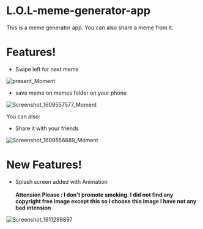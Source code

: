 # L.O.L-meme-generator-app

This is a meme generator app. You can also share a meme from it. 

# Features!

  - Swipe left for next meme
  
  
  ![present_Moment](https://user-images.githubusercontent.com/71203077/103450502-9c60b900-4cdd-11eb-9b8f-47985822ef27.jpg)
  
  
  
  - save meme on memes folder on your phone
  
  
  ![Screenshot_1609557577_Moment](https://user-images.githubusercontent.com/71203077/103450529-f06b9d80-4cdd-11eb-8645-109e90eb46ed.jpg)


You can also:

  - Share it with your friends
  
  
  ![Screenshot_1609556689_Moment](https://user-images.githubusercontent.com/71203077/103450536-12652000-4cde-11eb-938c-97692fab2ef3.jpg)



# New Features!

  - Splash screen added with Animation 
  <br></br>
  <b> Attension Please : I don't promote smoking. I did not find any copyright free image except this so I choose this image I have not any bad intension </b>
  
  
  ![Screenshot_1611299897](https://user-images.githubusercontent.com/71203077/105531049-c02c8300-5d0e-11eb-801d-9956c4d0717d.png)



